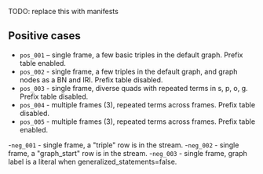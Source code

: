 TODO: replace this with manifests

## Positive cases

- `pos_001` – single frame, a few basic triples in the default graph. Prefix table enabled.
- `pos_002` - single frame, a few triples in the default graph, and graph nodes as a BN and IRI. Prefix table disabled.
- `pos_003` - single frame, diverse quads with repeated terms in s, p, o, g. Prefix table disabled.
- `pos_004` - multiple frames (3), repeated terms across frames. Prefix table disabled.
- `pos_005` - multiple frames (3), repeated terms across frames. Prefix table enabled.

-`neg_001` - single frame, a "triple" row is in the stream.
-`neg_002` - single frame, a "graph_start" row is in the stream.
-`neg_003` - single frame, graph label is a literal when generalized_statements=false.
